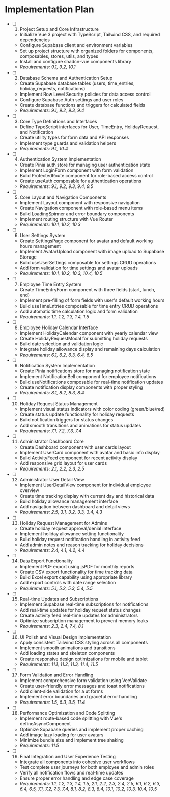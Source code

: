 # Implementation Plan

- [ ] 1. Project Setup and Core Infrastructure
  - Initialize Vue 3 project with TypeScript, Tailwind CSS, and required dependencies
  - Configure Supabase client and environment variables
  - Set up project structure with organized folders for components, composables, stores, utils, and types
  - Install and configure shadcn-vue components library
  - _Requirements: 9.1, 9.2, 10.1_

- [ ] 2. Database Schema and Authentication Setup
  - Create Supabase database tables (users, time_entries, holiday_requests, notifications)
  - Implement Row Level Security policies for data access control
  - Configure Supabase Auth settings and user roles
  - Create database functions and triggers for calculated fields
  - _Requirements: 9.1, 9.2, 9.3, 9.4_

- [ ] 3. Core Type Definitions and Interfaces
  - Define TypeScript interfaces for User, TimeEntry, HolidayRequest, and Notification
  - Create utility types for form data and API responses
  - Implement type guards and validation helpers
  - _Requirements: 9.1, 10.4_

- [ ] 4. Authentication System Implementation
  - Create Pinia auth store for managing user authentication state
  - Implement LoginForm component with form validation
  - Build ProtectedRoute component for role-based access control
  - Create useAuth composable for authentication operations
  - _Requirements: 9.1, 9.2, 9.3, 9.4, 9.5_

- [ ] 5. Core Layout and Navigation Components
  - Implement Layout component with responsive navigation
  - Create Navigation component with role-based menu items
  - Build LoadingSpinner and error boundary components
  - Implement routing structure with Vue Router
  - _Requirements: 10.1, 10.2, 10.3_

- [ ] 6. User Settings System
  - Create SettingsPage component for avatar and default working hours management
  - Implement AvatarUpload component with image upload to Supabase Storage
  - Build useUserSettings composable for settings CRUD operations
  - Add form validation for time settings and avatar uploads
  - _Requirements: 10.1, 10.2, 10.3, 10.4, 10.5_

- [ ] 7. Employee Time Entry System
  - Create TimeEntryForm component with three fields (start, lunch, end)
  - Implement pre-filling of form fields with user's default working hours
  - Build useTimeEntries composable for time entry CRUD operations
  - Add automatic time calculation logic and form validation
  - _Requirements: 1.1, 1.2, 1.3, 1.4, 1.5_

- [ ] 8. Employee Holiday Calendar Interface
  - Implement HolidayCalendar component with yearly calendar view
  - Create HolidayRequestModal for submitting holiday requests
  - Build date selection and validation logic
  - Integrate holiday allowance display and remaining days calculation
  - _Requirements: 6.1, 6.2, 6.3, 6.4, 6.5_

- [ ] 9. Notification System Implementation
  - Create Pinia notifications store for managing notification state
  - Implement NotificationBell component for employee notifications
  - Build useNotifications composable for real-time notification updates
  - Create notification display components with proper styling
  - _Requirements: 8.1, 8.2, 8.3, 8.4_

- [ ] 10. Holiday Request Status Management
  - Implement visual status indicators with color coding (green/blue/red)
  - Create status update functionality for holiday requests
  - Build notification triggers for status changes
  - Add smooth transitions and animations for status updates
  - _Requirements: 7.1, 7.2, 7.3, 7.4_

- [ ] 11. Administrator Dashboard Core
  - Create Dashboard component with user cards layout
  - Implement UserCard component with avatar and basic info display
  - Build ActivityFeed component for recent activity display
  - Add responsive grid layout for user cards
  - _Requirements: 2.1, 2.2, 2.3, 2.5_

- [ ] 12. Administrator User Detail View
  - Implement UserDetailView component for individual employee overview
  - Create time tracking display with current day and historical data
  - Build holiday allowance management interface
  - Add navigation between dashboard and detail views
  - _Requirements: 2.5, 3.1, 3.2, 3.3, 3.4, 4.3_

- [ ] 13. Holiday Request Management for Admins
  - Create holiday request approval/denial interface
  - Implement holiday allowance setting functionality
  - Build holiday request notification handling in activity feed
  - Add admin notes and reason tracking for holiday decisions
  - _Requirements: 2.4, 4.1, 4.2, 4.4_

- [ ] 14. Data Export Functionality
  - Implement PDF export using jsPDF for monthly reports
  - Create CSV export functionality for time tracking data
  - Build Excel export capability using appropriate library
  - Add export controls with date range selection
  - _Requirements: 5.1, 5.2, 5.3, 5.4, 5.5_

- [ ] 15. Real-time Updates and Subscriptions
  - Implement Supabase real-time subscriptions for notifications
  - Add real-time updates for holiday request status changes
  - Create activity feed real-time updates for administrators
  - Optimize subscription management to prevent memory leaks
  - _Requirements: 2.3, 2.4, 7.4, 8.1_

- [ ] 16. UI Polish and Visual Design Implementation
  - Apply consistent Tailwind CSS styling across all components
  - Implement smooth animations and transitions
  - Add loading states and skeleton components
  - Create responsive design optimizations for mobile and tablet
  - _Requirements: 11.1, 11.2, 11.3, 11.4, 11.5_

- [ ] 17. Form Validation and Error Handling
  - Implement comprehensive form validation using VeeValidate
  - Create user-friendly error messages and toast notifications
  - Add client-side validation for a ut forms
  - Implement error boundaries and graceful error handling
  - _Requirements: 1.5, 6.3, 9.5, 11.4_

- [ ] 18. Performance Optimization and Code Splitting
  - Implement route-based code splitting with Vue's defineAsyncComponent
  - Optimize Supabase queries and implement proper caching
  - Add image lazy loading for user avatars
  - Minimize bundle size and implement tree shaking
  - _Requirements: 11.5_

- [ ] 19. Final Integration and User Experience Testing
  - Integrate all components into cohesive user workflows
  - Test complete user journeys for both employee and admin roles
  - Verify all notification flows and real-time updates
  - Ensure proper error handling and edge case coverage
  - _Requirements: 1.1, 1.2, 1.3, 1.4, 1.5, 2.1, 2.2, 2.3, 2.4, 2.5, 6.1, 6.2, 6.3, 6.4, 6.5, 7.1, 7.2, 7.3, 7.4, 8.1, 8.2, 8.3, 8.4, 10.1, 10.2, 10.3, 10.4, 10.5_
